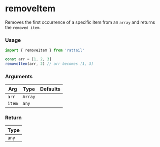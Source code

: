 # removeItem

Removes the first occurrence of a specific item from an `array` and returns the `removed item`.

### Usage

```ts
import { removeItem } from 'rattail'

const arr = [1, 2, 3]
removeItem(arr, 2) // arr becomes [1, 3]
```

### Arguments

| Arg    | Type    | Defaults |
| ------ | ------- | -------- |
| `arr`  | `Array` |          |
| `item` | `any`   |          |

### Return

| Type  |
| ----- |
| `any` |
